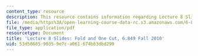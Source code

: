 ```yaml
---
content_type: resource
description: This resource contains information regarding Lecture 8 Slides, Fall 2010.
file: /media/https%3A/open-learning-course-data-rc.s3.amazonaws.com/6-849-geometric-folding-algorithms-linkages-origami-polyhedra-fall-2012/53d5068590359e7ca061674b63dbd299_MIT6_849F12_slidesL08.pdf
file_type: application/pdf
resourcetype: Document
title: 'Lecture 8 Slides: Fold and One Cut, 6.849 Fall 2010'
uid: 53d50685-9035-9e7c-a061-674b63dbd299
---
```


